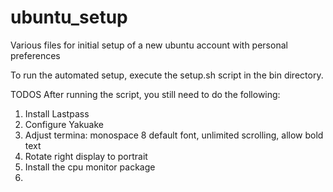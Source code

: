 ubuntu_setup
============

Various files for initial setup of a new ubuntu account with personal preferences

To run the automated setup, execute the setup.sh script in the bin directory.

TODOS
After running the script, you still need to do the following:

  1. Install Lastpass
  2. Configure Yakuake
  3. Adjust termina: monospace 8 default font, unlimited scrolling, allow bold text
  4. Rotate right display to portrait
  5. Install the cpu monitor package
  6. 

